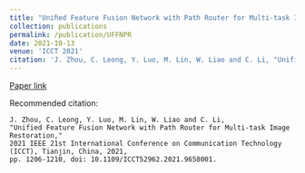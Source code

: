 ```yaml
---
title: "Uniﬁed Feature Fusion Network with Path Router for Multi-task Image Restoration"
collection: publications
permalink: /publication/UFFNPR
date: 2021-10-13
venue: 'ICCT 2021'
citation: 'J. Zhou, C. Leong, Y. Luo, M. Lin, W. Liao and C. Li, "Unified Feature Fusion Network with Path Router for Multi-task Image Restoration," 2021 IEEE 21st International Conference on Communication Technology (ICCT), Tianjin, China, 2021, pp. 1206-1210, doi: 10.1109/ICCT52962.2021.9658001.'
---
```

[Paper link](https://ieeexplore.ieee.org/document/9658001)

Recommended citation:  
```
J. Zhou, C. Leong, Y. Luo, M. Lin, W. Liao and C. Li, 
"Unified Feature Fusion Network with Path Router for Multi-task Image Restoration," 
2021 IEEE 21st International Conference on Communication Technology (ICCT), Tianjin, China, 2021, 
pp. 1206-1210, doi: 10.1109/ICCT52962.2021.9658001.
```
